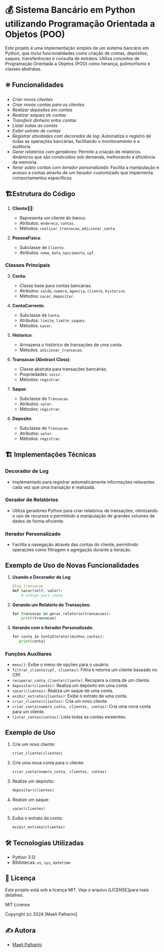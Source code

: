 # 💰 Sistema Bancário em Python utilizando Programação Orientada a Objetos (POO)
Este projeto é uma implementação simples de um sistema bancário em Python, que inclui funcionalidades como criação de
contas, depósitos, saques, transferências e consulta de extratos. Utiliza conceitos de Programação Orientada a Objetos 
(POO) como herança, polimorfismo e classes abstratas.

## ✳️ Funcionalidades
- *Criar novos clientes*
- *Criar novas contas para os clientes*
- *Realizar depósitos em contas*
- *Realizar saques de contas*
- *Transferir dinheiro entre contas*
- *Listar todas as contas*
- *Exibir extrato de contas*
- *Registrar atividades com decorador de log*: Automatiza o registro de todas as operações bancárias, 
facilitando o monitoramento e a auditoria.
- *Gerar relatórios com geradores*: Permite a criação de relatórios dinâmicos que são construídos sob 
demanda, melhorando a eficiência da memória.
- *Iterar sobre contas com iterador personalizado*: Facilita a manipulação e acesso a contas através
de um iterador customizado que implementa comportamentos específicos.

## 🏗️Estrutura do Código

1. **Cliente🧑‍💼**:
   - Representa um cliente do banco.
   - Atributos: `endereco`, `contas`.
   - Métodos: `realizar_transacao`, `adicionar_conta`.

2. **PessoaFisica**:
   - Subclasse de `Cliente`.
   - Atributos: `nome`, `data_nascimento`, `cpf`.

### Classes Principais

3. **Conta**:
   - Classe base para contas bancárias.
   - Atributos: `saldo`, `numero`, `agencia`, `cliente`, `historico`.
   - Métodos: `sacar`, `depositar`.

4. **ContaCorrente**:
   - Subclasse de `Conta`.
   - Atributos: `limite`, `limite_saques`.
   - Métodos: `sacar`.

5. **Historico**:
   - Armazena o histórico de transações de uma conta.
   - Métodos: `adicionar_transacao`.

6. **Transacao (Abstract Class)**:
   - Classe abstrata para transações bancárias.
   - Propriedades: `valor`.
   - Métodos: `registrar`.

7. **Saque**:
   - Subclasse de `Transacao`.
   - Atributos: `valor`.
   - Métodos: `registrar`.

8. **Deposito**:
   - Subclasse de `Transacao`.
   - Atributos: `valor`.
   - Métodos: `registrar`.

## 🏗️ Implementações Técnicas

### Decorador de Log
- Implementado para registrar automaticamente informações relevantes cada vez que uma transação é realizada.

### Gerador de Relatórios
- Utiliza geradores Python para criar relatórios de transações, otimizando o uso de recursos e permitindo a manipulação de grandes volumes de dados de forma eficiente.

### Iterador Personalizado
- Facilita a navegação através das contas do cliente, permitindo operações como filtragem e agregação durante a iteração.

## Exemplo de Uso de Novas Funcionalidades

1. **Usando o Decorador de Log**:
   ```python
   @log_transacao
   def sacar(self, valor):
       # código para saque
   
2. **Gerando um Relatório de Transações**:
   ```python
   for transacao in gerar_relatorio(transacoes):
       print(transacao)
   
3. **Iterando com o Iterador Personalizado**:
   ```python
   for conta in ContaIterator(minhas_contas):
      print(conta)
   
### Funções Auxiliares

- `menu()`: Exibe o menu de opções para o usuário.
- `filtrar_cliente(cpf, clientes)`: Filtra e retorna um cliente baseado no CPF.
- `recuperar_conta_cliente(cliente)`: Recupera a conta de um cliente.
- `depositar(clientes)`: Realiza um depósito em uma conta.
- `sacar(clientes)`: Realiza um saque de uma conta.
- `exibir_extrato(clientes)`: Exibe o extrato de uma conta.
- `criar_cliente(clientes)`: Cria um novo cliente.
- `criar_conta(numero_conta, clientes, contas)`: Cria uma nova conta para um cliente.
- `listar_contas(contas)`: Lista todas as contas existentes.

## Exemplo de Uso

1. Crie um novo cliente:
   ```python
   criar_cliente(clientes)
   
2. Crie uma nova conta para o cliente:
    ```python
    criar_conta(numero_conta, clientes, contas)

3. Realize um depósito:
    ```python
    depositar(clientes)

4. Realize um saque:
    ```python
    sacar(clientes)

5. Exiba o extrato da conta:
    ```python
    exibir_extrato(clientes)
   
## 🛠️ Tecnologias Utilizadas

- Python 3.12
- Bibliotecas: `os`, `sys`, `datetime`

## 📄 Licença

Este projeto está sob a licença MIT. Veja o arquivo [LICENSE]para mais detalhes.

MIT License

Copyright (c) 2024 [Maeli Palharini]

## ✍️ Autora

- [Maeli Palharini](https://github.com/maelipalharini)